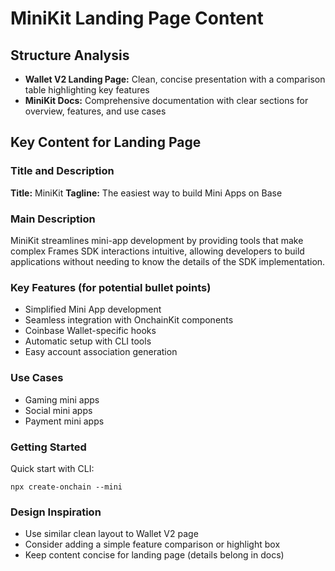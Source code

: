 # MiniKit Landing Page Content

## Structure Analysis

- **Wallet V2 Landing Page:** Clean, concise presentation with a comparison table highlighting key features
- **MiniKit Docs:** Comprehensive documentation with clear sections for overview, features, and use cases

## Key Content for Landing Page

### Title and Description

**Title:** MiniKit
**Tagline:** The easiest way to build Mini Apps on Base

### Main Description

MiniKit streamlines mini-app development by providing tools that make complex Frames SDK interactions intuitive, allowing developers to build applications without needing to know the details of the SDK implementation.

### Key Features (for potential bullet points)

- Simplified Mini App development
- Seamless integration with OnchainKit components
- Coinbase Wallet-specific hooks
- Automatic setup with CLI tools
- Easy account association generation

### Use Cases

- Gaming mini apps
- Social mini apps
- Payment mini apps

### Getting Started

Quick start with CLI:

```
npx create-onchain --mini
```

### Design Inspiration

- Use similar clean layout to Wallet V2 page
- Consider adding a simple feature comparison or highlight box
- Keep content concise for landing page (details belong in docs)

